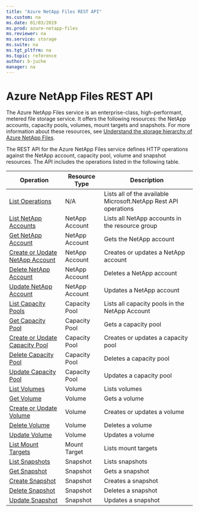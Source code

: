 ```yaml
---
title: "Azure NetApp Files REST API"
ms.custom: na
ms.date: 01/03/2019
ms.prod: azure-netapp-files
ms.reviewer: na
ms.service: storage
ms.suite: na
ms.tgt_pltfrm: na
ms.topic: reference
author: b-juche
manager: na
---
```

# Azure NetApp Files REST API
The Azure NetApp Files service is an enterprise-class, high-performant, metered file storage service. It offers the following resources: the NetApp accounts, capacity pools, volumes, mount targets and snapshots. For more information about these resources, see [Understand the storage hierarchy of Azure NetApp Files](https://docs.microsoft.com/azure/azure-netapp-files/azure-netapp-files-understand-storage-hierarchy).

The REST API for the Azure NetApp Files service defines HTTP operations against the NetApp account, capacity pool, volume and snapshot resources. The API includes the operations listed in the following table. 

|Operation|Resource Type|Description|  
|---------------|-------------------|-----------------|  
|[List Operations](https://docs.microsoft.com/rest/api/netapp/Operations/List) |N/A |Lists all of the available Microsoft.NetApp Rest API operations |
|[List NetApp Accounts](https://docs.microsoft.com/rest/api/netapp/Accounts/List) |NetApp Account |Lists all NetApp accounts in the resource group |
|[Get NetApp Account](https://docs.microsoft.com/rest/api/netapp/Accounts/Get) |NetApp Account |Gets the NetApp account |
|[Create or Update NetApp Account](https://docs.microsoft.com/rest/api/netapp/Accounts/CreateOrUpdate) |NetApp Account |Creates or updates a NetApp account |
|[Delete NetApp Account](https://docs.microsoft.com/rest/api/netapp/Accounts/Delete) |NetApp Account |Deletes a NetApp account |
|[Update NetApp Account](https://docs.microsoft.com/rest/api/netapp/Accounts/Update) |NetApp Account |Updates a NetApp account |
|[List Capacity Pools](https://docs.microsoft.com/rest/api/netapp/Pools/List) |Capacity Pool |Lists all capacity pools in the NetApp Account |
|[Get Capacity Pool](https://docs.microsoft.com/rest/api/netapp/Pools/Get) |Capacity Pool |Gets a capacity pool |
|[Create or Update Capacity Pool](https://docs.microsoft.com/rest/api/netapp/Pools/CreateOrUpdate) |Capacity Pool |Creates or updates a capacity pool |
|[Delete Capacity Pool](https://docs.microsoft.com/rest/api/netapp/Pools/Delete) |Capacity Pool |Deletes a capacity pool |
|[Update Capacity Pool](https://docs.microsoft.com/rest/api/netapp/Pools/Update) |Capacity Pool |Updates a capacity pool |
|[List Volumes](https://docs.microsoft.com/rest/api/netapp/Volumes/List) |Volume |Lists volumes |
|[Get Volume](https://docs.microsoft.com/rest/api/netapp/Volumes/Get) |Volume |Gets a volume |
|[Create or Update Volume](https://docs.microsoft.com/rest/api/netapp/Volumes/CreateOrUpdate) |Volume |Creates or updates a volume |
|[Delete Volume](https://docs.microsoft.com/rest/api/netapp/Volumes/Delete) |Volume |Deletes a volume |
|[Update Volume](https://docs.microsoft.com/rest/api/netapp/Volumes/Update) |Volume |Updates a volume |
|[List Mount Targets](https://docs.microsoft.com/rest/api/netapp/MountTargets/List) |Mount Target |Lists mount targets |
|[List Snapshots](https://docs.microsoft.com/rest/api/netapp/Snapshots/List) |Snapshot |Lists snapshots |
|[Get Snapshot](https://docs.microsoft.com/rest/api/netapp/Snapshots/Get) |Snapshot |Gets a snapshot |
|[Create Snapshot](https://docs.microsoft.com/rest/api/netapp/Snapshots/Create) |Snapshot |Creates a snapshot |
|[Delete Snapshot](https://docs.microsoft.com/rest/api/netapp/Snapshots/Delete) |Snapshot |Deletes a snapshot |
|[Update Snapshot](https://docs.microsoft.com/rest/api/netapp/Snapshots/Update) |Snapshot |Updates a snapshot |
